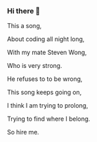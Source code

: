 ### Hi there 👋

This a song,

About coding all night long,

With my mate Steven Wong,

Who is very strong.

He refuses to to be wrong,

This song keeps going on,

I think I am trying to prolong,

Trying to find where I belong.

So hire me.

<!--
**Joshua-Yuill/Joshua-Yuill** is a ✨ _special_ ✨ repository because its `README.md` (this file) appears on your GitHub profile.

Here are some ideas to get you started:

- 🔭 I’m currently working on ...
- 🌱 I’m currently learning ...
- 👯 I’m looking to collaborate on ...
- 🤔 I’m looking for help with ...
- 💬 Ask me about ...
- 📫 How to reach me: ...
- 😄 Pronouns: ...
- ⚡ Fun fact: ...
-->
